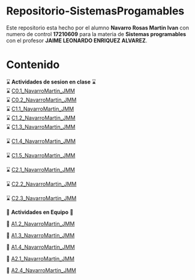 # Repositorio-SistemasProgamables
Este repositorio esta hecho por el alumno **Navarro Rosas Martin Ivan** con numero de control **17210609** para la materia de **Sistemas programables** con el profesor **JAIME LEONARDO ENRIQUEZ ALVAREZ**.

# Contenido 
:hourglass: **Actividades de sesion en clase** :hourglass:  
:hourglass: [C0.1_NavarroMartin_JMM](https://github.com/MartinNavarro17/REPOSITORIO-SISTEMAS-PROGRAMABLES/blob/master/blog/C0.1_NavarroMartin_JMM.md)  
:hourglass: [C0.2_NavarroMartin_JMM](https://github.com/MartinNavarro17/REPOSITORIO-SISTEMAS-PROGRAMABLES/blob/master/blog/C0.2_NavarroMartin_JMM.md)  
:hourglass: [C1.1_NavarroMartin_JMM](https://github.com/MartinNavarro17/REPOSITORIO-SISTEMAS-PROGRAMABLES/blob/master/blog/C1.1_MartinNavarro_JMM.md)  
:hourglass: [C1.2_NavarroMartin_JMM](https://github.com/MartinNavarro17/REPOSITORIO-SISTEMAS-PROGRAMABLES/blob/master/blog/C1.2_NavarroMartin_JMM.md)  
:hourglass: [C1.3_NavarroMartin_JMM](https://github.com/MartinNavarro17/REPOSITORIO-SISTEMAS-PROGRAMABLES/blob/master/blog/C1.3_NavarroMartin_JMM.md) 

:hourglass: [C1.4_NavarroMartin_JMM](https://github.com/MartinNavarro17/REPOSITORIO-SISTEMAS-PROGRAMABLES/blob/master/blog/C1.4_NavarroMartin_JMM.md)

:hourglass: [C1.5_NavarroMartin_JMM](https://github.com/MartinNavarro17/REPOSITORIO-SISTEMAS-PROGRAMABLES/blob/master/blog/C1.5_NavarroMartin_JMM.md) 

:hourglass: [C2.1_NavarroMartin_JMM](https://github.com/MartinNavarro17/REPOSITORIO-SISTEMAS-PROGRAMABLES/blob/master/blog/C2.1_NavarroMartin_JMM.md) 

:hourglass: [C2.2_NavarroMartin_JMM](https://github.com/MartinNavarro17/REPOSITORIO-SISTEMAS-PROGRAMABLES/blob/master/blog/C2.2_NavarroMartin_JMM.md) 

:hourglass: [C2.3_NavarroMartin_JMM](https://github.com/MartinNavarro17/REPOSITORIO-SISTEMAS-PROGRAMABLES/blob/master/blog/C2.3_NavarroMartin_JMM.md)


 
:green_book: **Actividades en Equipo**  :green_book:

:green_book: [A1.2_NavarroMartin_JMM](https://github.com/MartinNavarro17/REPOSITORIO-SISTEMAS-PROGRAMABLES/blob/master/blog/A1.2_NavarroMartin_JMM.md) 

:green_book: [A1.3_NavarroMartin_JMM](https://github.com/MartinNavarro17/REPOSITORIO-SISTEMAS-PROGRAMABLES/blob/master/blog/A1.3_NavarroMartin_JMM.md) 

:green_book: [A1.4_NavarroMartin_JMM](https://github.com/MartinNavarro17/REPOSITORIO-SISTEMAS-PROGRAMABLES/blob/master/blog/A.1.4_NavarroMartin_JMM.md)

:green_book: [A2.1_NavarroMartin_JMM](https://github.com/MartinNavarro17/REPOSITORIO-SISTEMAS-PROGRAMABLES/blob/master/blog/A2.1_NavarroRosas_JMM.md)

:green_book: [A2.4_NavarroMartin_JMM](https://github.com/MartinNavarro17/REPOSITORIO-SISTEMAS-PROGRAMABLES/blob/master/blog/A2.2_NavarroMartin_JMM.md)